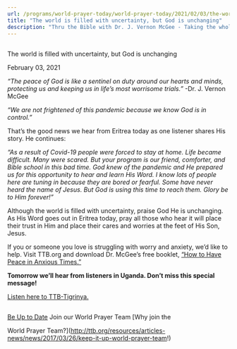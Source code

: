 ```yaml
---
url: /programs/world-prayer-today/world-prayer-today/2021/02/03/the-world-is-filled-with-uncertainty-but-god-is-unchanging
title: "The world is filled with uncertainty, but God is unchanging"
description: "Thru the Bible with Dr. J. Vernon McGee - Taking the whole Word to the whole world"
---
```







## 
 The world is filled with uncertainty, but God is unchanging


February 03, 2021




*“The peace of God is like a sentinel on duty around our hearts and minds, protecting us and keeping us in life’s most worrisome trials.”* -Dr. J. Vernon McGee

*“We are not frightened of this pandemic because we know God is in control.”*

That’s the good news we hear from Eritrea today as one listener shares His story. He continues:

*“As a result of Covid-19 people were forced to stay at home. Life became difficult. Many were scared. But your program is our friend, comforter, and Bible school in this bad time. God knew of the pandemic and He prepared us for this opportunity to hear and learn His Word. I know lots of people here are tuning in because they are bored or fearful. Some have never heard the name of Jesus. But God is using this time to reach them. Glory be to Him forever!”*

Although the world is filled with uncertainty, praise God He is unchanging. As His Word goes out in Eritrea today, pray all those who hear it will place their trust in Him and place their cares and worries at the feet of His Son, Jesus.

If you or someone you love is struggling with worry and anxiety, we’d like to help. Visit TTB.org and download Dr. McGee’s free booklet, [“How to Have Peace in Anxious Times.”](/docs/default-source/Booklets/ttb_how-to-have-peace-in-anxious-times.pdf?sfvrsn=ff351e16_2)

**Tomorrow we’ll hear from listeners in Uganda. Don’t miss this special message!** 

[Listen here to TTB-Tigrinya.](https://ttb.twr.org/home/day,0822/language,TIR)







## 




[Be Up to Date](http://feeds.feedburner.com/WorldPrayerToday "World Prayer Today RSS Feed")
Join our World Prayer Team
[Why join the  

World Prayer Team?](http://ttb.org/resources/articles-news/news/2017/03/26/keep-it-up-world-prayer-team!)




